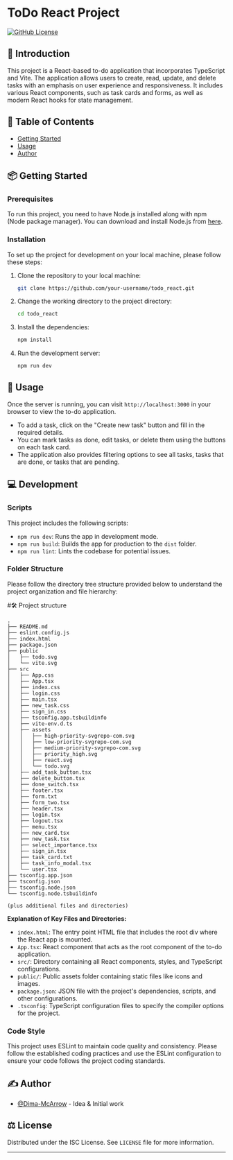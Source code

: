 # ToDo React Project

[![GitHub License](https://img.shields.io/github/license/Dima-McArrow/todo_react)](/LICENSE)

## 🌟 Introduction

This project is a React-based to-do application that incorporates TypeScript and Vite. The application allows users to create, read, update, and delete tasks with an emphasis on user experience and responsiveness. It includes various React components, such as task cards and forms, as well as modern React hooks for state management.

## 📝 Table of Contents

- [Getting Started](#getting_started)
- [Usage](#usage)
- [Author](#author)

## 📦 Getting Started <a name = "getting_started"></a>

### Prerequisites

To run this project, you need to have Node.js installed along with npm (Node package manager). You can download and install Node.js from [here](https://nodejs.org/).

### Installation

To set up the project for development on your local machine, please follow these steps:

1. Clone the repository to your local machine:
   ```sh
   git clone https://github.com/your-username/todo_react.git
   ```
2. Change the working directory to the project directory:
   ```sh
   cd todo_react
   ```
3. Install the dependencies:
   ```sh
   npm install
   ```
4. Run the development server:
   ```sh
   npm run dev
   ```

## 📝 Usage <a name = "usage"></a>

Once the server is running, you can visit `http://localhost:3000` in your browser to view the to-do application.

- To add a task, click on the "Create new task" button and fill in the required details.
- You can mark tasks as done, edit tasks, or delete them using the buttons on each task card.
- The application also provides filtering options to see all tasks, tasks that are done, or tasks that are pending.

## 💻 Development

### Scripts

This project includes the following scripts:

- `npm run dev`: Runs the app in development mode.
- `npm run build`: Builds the app for production to the `dist` folder.
- `npm run lint`: Lints the codebase for potential issues.

### Folder Structure

Please follow the directory tree structure provided below to understand the project organization and file hierarchy:

#🛠 Project structure

```
.
├── README.md
├── eslint.config.js
├── index.html
├── package.json
├── public
│   ├── todo.svg
│   └── vite.svg
├── src
│   ├── App.css
│   ├── App.tsx
│   ├── index.css
│   ├── login.css
│   ├── main.tsx
│   ├── new_task.css
│   ├── sign_in.css
│   ├── tsconfig.app.tsbuildinfo
│   ├── vite-env.d.ts
│   ├── assets
│   │   ├── high-priority-svgrepo-com.svg
│   │   ├── low-priority-svgrepo-com.svg
│   │   ├── medium-priority-svgrepo-com.svg
│   │   ├── priority_high.svg
│   │   ├── react.svg
│   │   └── todo.svg
│   ├── add_task_button.tsx
│   ├── delete_button.tsx
│   ├── done_switch.tsx
│   ├── footer.tsx
│   ├── form.txt
│   ├── form_two.tsx
│   ├── header.tsx
│   ├── login.tsx
│   ├── logout.tsx
│   ├── menu.tsx
│   ├── new_card.tsx
│   ├── new_task.tsx
│   ├── select_importance.tsx
│   ├── sign_in.tsx
│   ├── task_card.txt
│   ├── task_info_modal.tsx
│   └── user.tsx
├── tsconfig.app.json
├── tsconfig.json
├── tsconfig.node.json
└── tsconfig.node.tsbuildinfo

(plus additional files and directories)
```

**Explanation of Key Files and Directories:**

- `index.html`: The entry point HTML file that includes the root div where the React app is mounted.
- `App.tsx`: React component that acts as the root component of the to-do application.
- `src/`: Directory containing all React components, styles, and TypeScript configurations.
- `public/`: Public assets folder containing static files like icons and images.
- `package.json`: JSON file with the project's dependencies, scripts, and other configurations.
- `.tsconfig`: TypeScript configuration files to specify the compiler options for the project.

### Code Style

This project uses ESLint to maintain code quality and consistency. Please follow the established coding practices and use the ESLint configuration to ensure your code follows the project coding standards.

## ✍️ Author <a name = "author"></a>

- [@Dima-McArrow](https://github.com/Dima-McArrow) - Idea & Initial work

## ⚖️ License

Distributed under the ISC License. See `LICENSE` file for more information.

---
